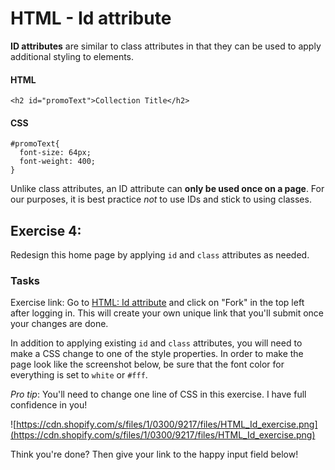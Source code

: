 # HTML - Id attribute

**ID attributes** are similar to class attributes in that they can be used to apply additional styling to elements.

#### HTML

```
<h2 id="promoText">Collection Title</h2>
```
#### CSS

```
#promoText{
  font-size: 64px;
  font-weight: 400;
}
```

Unlike class attributes, an ID attribute can **only be used once on a page**. For our purposes, it is best practice *not* to use IDs and stick to using classes.

## Exercise 4:

Redesign this home page by applying `id` and `class` attributes as needed.

### Tasks

Exercise link: Go to [HTML: Id attribute](http://codepen.io/NathanPJF/pen/MweBbq) and click on "Fork" in the top left after logging in. This will create your own unique link that you'll submit once your changes are done.

In addition to applying existing `id` and `class` attributes, you will need to make a CSS
change to one of the style properties.  In order to make the page look like the screenshot
below, be sure that the font color for everything is set to `white` or `#fff`.

*Pro tip*: You'll need to change one line of CSS in this exercise.  I have full confidence in you!

![https://cdn.shopify.com/s/files/1/0300/9217/files/HTML_Id_exercise.png](https://cdn.shopify.com/s/files/1/0300/9217/files/HTML_Id_exercise.png)


Think you're done? Then give your link to the happy input field below!
